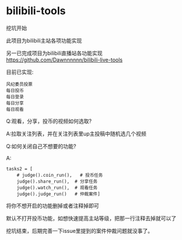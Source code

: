 # bilibili-tools

挖坑开始

此项目为bilibili主站各项功能实现

另一已完成项目为bilibili直播站各功能实现 https://github.com/Dawnnnnnn/bilibili-live-tools



目前已实现:

    风纪委员投票
    每日投币
    每日登录
    每日分享
    每日观看



Q:观看，分享，投币的视频如何选取?

A:拉取关注列表，并在关注列表里up主投稿中随机选几个视频

Q:如何关闭自己不想要的功能?

A:
>

    tasks2 = [ 
        # judge().coin_run(),   # 投币任务
        judge().share_run(),  # 分享任务
        judge().watch_run(),  # 观看任务
        judge().judge_run()   # 仲裁案件]

将你不想开启的功能删掉或者注释掉即可

默认不打开投币功能，如想快速提高主站等级，把那一行注释去掉就可以了

挖坑结束，后期完善一下issue里提到的案件仲裁问题就没事了。